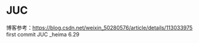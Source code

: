 # JUC

博客参考：https://blog.csdn.net/weixin_50280576/article/details/113033975
first commit JUC _heima 6.29
